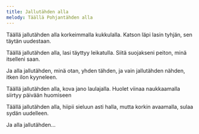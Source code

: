 ```yaml
---
title: Jallutähden alla
melody: Täällä Pohjantähden alla
---
```

Täällä jallutähden alla
korkeimmalla kukkulalla.
Katson läpi lasin tyhjän,
sen täytän uudestaan.

Täällä jallutähden alla,
lasi täyttyy leikatulla.
Siitä suojakseni peiton,
minä itselleni saan.

Ja alla jallutähden,
minä otan,
yhden tähden,
ja vain jallutähden nähden,
itken ilon kyyneleen.

Täällä jallutähden alla,
kova jano laulajalla.
Huolet viinaa naukkaamalla
siirtyy päivään huomiseen

Täällä jallutähden alla,
hiipii sieluun asti halla,
mutta korkin avaamalla,
sulaa sydän uudelleen.

Ja alla jallutähden... 
